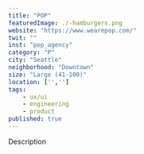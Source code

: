 ```yaml
---
title: "POP"
featuredImage: ./-hamburgers.png
website: "https://www.wearepop.com/"
twit: ""
inst: "pop_agency"
category: "P"
city: "Seattle"
neighborhood: "Downtown"
size: "Large (41-100)"
location: ['','']
tags:
    - ux/ui
    - engineering
    - product
published: true
---
```


Description
